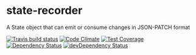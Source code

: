 # state-recorder

A State object that can emit or consume changes in JSON-PATCH format

[![Travis build status](http://img.shields.io/travis/michiel/state-recorder.svg?style=flat)](https://travis-ci.org/michiel/state-recorder)
[![Code Climate](https://codeclimate.com/github/michiel/state-recorder/badges/gpa.svg)](https://codeclimate.com/github/michiel/state-recorder)
[![Test Coverage](https://codeclimate.com/github/michiel/state-recorder/badges/coverage.svg)](https://codeclimate.com/github/michiel/state-recorder)
[![Dependency Status](https://david-dm.org/michiel/state-recorder.svg)](https://david-dm.org/michiel/state-recorder)
[![devDependency Status](https://david-dm.org/michiel/state-recorder/dev-status.svg)](https://david-dm.org/michiel/state-recorder#info=devDependencies)
